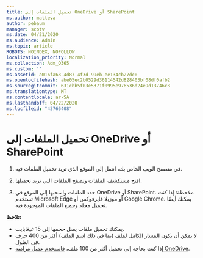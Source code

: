 ```yaml
---
title: تحميل الملفات إلى OneDrive أو SharePoint
ms.author: matteva
author: pebaum
manager: scotv
ms.date: 04/21/2020
ms.audience: Admin
ms.topic: article
ROBOTS: NOINDEX, NOFOLLOW
localization_priority: Normal
ms.collection: Adm_O365
ms.custom: ''
ms.assetid: a016fa63-4d87-4f3d-99eb-ee134cb27dc0
ms.openlocfilehash: abe05ec2b0529d36114542d828403bf08df0afb2
ms.sourcegitcommit: 631cbb5f03e5371f0995e976536d24e9d13746c3
ms.translationtype: MT
ms.contentlocale: ar-SA
ms.lasthandoff: 04/22/2020
ms.locfileid: "43766408"
---
```

# <a name="upload-files-to-onedrive-or-sharepoint"></a>تحميل الملفات إلى OneDrive أو SharePoint

1. في متصفح الويب الخاص بك، انتقل إلى الموقع الذي تريد تحميل الملفات فيه.
    
2. افتح مستكشف الملفات وتصفح الملفات التي تريد تحميلها.
    
3. حدد الملفات واسحبها إلى الموقع في OneDrive أو SharePoint. ملاحظة: إذا كنت تستخدم Microsoft Edge أو موزيلا فايرفوكس أو Google Chrome، يمكنك أيضًا تحميل مجلد وجميع الملفات الموجودة فيه.
    
**تلاحظ:**
- يمكنك تحميل ملفات يصل حجمها إلى 15 غيغابايت. 
- لا يمكن أن يكون المسار الكامل لملف (بما في ذلك اسم الملف) أكثر من 400 حرف في الطول. 
- إذا كنت بحاجة إلى تحميل أكثر من 100 ملف، [فاستخدم عميل مزامنة OneDrive](https://go.microsoft.com/fwlink/?linkid=866427). 
  

